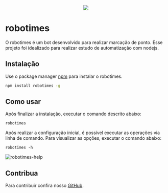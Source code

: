 <p align="center">
  <img src="https://user-images.githubusercontent.com/42527519/62804523-f008ac00-bac3-11e9-8509-9b3e7af12a49.png">
</p>

# robotimes

O robotimes é um bot desenvolvido para realizar marcação de ponto. Esse projeto foi idealizado para realizar estudo de automatização com nodejs.

## Instalação

Use o package manager [npm](https://www.npmjs.com/get-npm) para instalar o robotimes.

```bash
npm install robotimes -g
```

## Como usar
Após finalizar a instalação, executar o comando descrito abaixo:

```shell
robotimes
```
Após realizar a configuração inicial, é possível executar as operações via linha de comando. Para visualizar as opções, executar o comando abaixo:

```shell
robotimes -h
```
![robotimes-help](https://user-images.githubusercontent.com/42527519/73532250-15cf9780-43fb-11ea-8390-b16f6da3663b.png)


## Contribua
Para contribuir confira nosso [GitHub](https://github.com/renanrs/robotimes).
